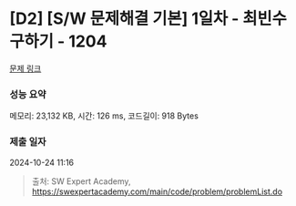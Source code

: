# [D2] [S/W 문제해결 기본] 1일차 - 최빈수 구하기 - 1204 

[문제 링크](https://swexpertacademy.com/main/code/problem/problemDetail.do?contestProbId=AV13zo1KAAACFAYh) 

### 성능 요약

메모리: 23,132 KB, 시간: 126 ms, 코드길이: 918 Bytes

### 제출 일자

2024-10-24 11:16



> 출처: SW Expert Academy, https://swexpertacademy.com/main/code/problem/problemList.do